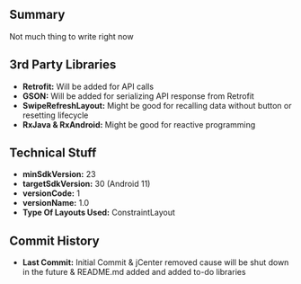 <h2>Summary</h2>
Not much thing to write right now 

<h2>3rd Party Libraries</h2>
<ul>
<li><b>Retrofit:</b> Will be added for API calls </li> 
<li><b>GSON:</b> Will be added for serializing API response from Retrofit</li>
<li><b>SwipeRefreshLayout:</b> Might be good for recalling data without button or resetting lifecycle </li>
<li><b>RxJava & RxAndroid:</b> Might be good for reactive programming </li>
</ul>


<h2>Technical Stuff</h2>
<ul>
<li><b>minSdkVersion:</b> 23 </li>
<li><b>targetSdkVersion:</b> 30 (Android 11) </li>
<li><b>versionCode:</b> 1 </li>
<li><b>versionName:</b> 1.0 </li>
<li><b>Type Of Layouts Used:</b> ConstraintLayout </li>
</ul>


<h2>Commit History</h2>
<ul>
<li><b>Last Commit:</b> Initial Commit & jCenter removed cause will be shut down in the future & README.md added and added to-do libraries </li>
</ul>
